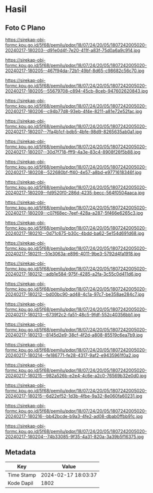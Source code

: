 # Hasil

## Foto C Plano

https://sirekap-obj-formc.kpu.go.id/5f68/pemilu/pdpr/18/07/24/20/05/1807242005020-20240217-180203--d91e0d4f-7e20-411f-a83f-75d0a6a9c914.jpg

https://sirekap-obj-formc.kpu.go.id/5f68/pemilu/pdpr/18/07/24/20/05/1807242005020-20240217-180205--467f94da-72b1-49bf-8d65-c98682c56c70.jpg

https://sirekap-obj-formc.kpu.go.id/5f68/pemilu/pdpr/18/07/24/20/05/1807242005020-20240217-180205--55679708-c894-45cb-8ceb-947602620843.jpg

https://sirekap-obj-formc.kpu.go.id/5f68/pemilu/pdpr/18/07/24/20/05/1807242005020-20240217-180206--c94b77d8-93eb-4f4e-8211-a81e72e52fac.jpg

https://sirekap-obj-formc.kpu.go.id/5f68/pemilu/pdpr/18/07/24/20/05/1807242005020-20240217-180207--7fa4b1cf-bdb5-4bfe-98d9-8265635ab0a1.jpg

https://sirekap-obj-formc.kpu.go.id/5f68/pemilu/pdpr/18/07/24/20/05/1807242005020-20240217-180207--30d7f718-fff9-4a3e-83c4-8908f26f5b88.jpg

https://sirekap-obj-formc.kpu.go.id/5f68/pemilu/pdpr/18/07/24/20/05/1807242005020-20240217-180208--522680bf-ff40-4e57-a8bd-e9771618346f.jpg

https://sirekap-obj-formc.kpu.go.id/5f68/pemilu/pdpr/18/07/24/20/05/1807242005020-20240217-180209--fd9520f0-286d-4235-becc-564f0504aaca.jpg

https://sirekap-obj-formc.kpu.go.id/5f68/pemilu/pdpr/18/07/24/20/05/1807242005020-20240217-180209--c07f68ec-7eef-428a-a287-5f466e6265c3.jpg

https://sirekap-obj-formc.kpu.go.id/5f68/pemilu/pdpr/18/07/24/20/05/1807242005020-20240217-180210--0d71c675-b30c-4bdd-ba62-5e154d691d68.jpg

https://sirekap-obj-formc.kpu.go.id/5f68/pemilu/pdpr/18/07/24/20/05/1807242005020-20240217-180211--51e3063a-e896-4011-9be3-5792d4fa1918.jpg

https://sirekap-obj-formc.kpu.go.id/5f68/pemilu/pdpr/18/07/24/20/05/1807242005020-20240217-180212--adb1e584-975f-4285-a2fa-3c55c0d411d6.jpg

https://sirekap-obj-formc.kpu.go.id/5f68/pemilu/pdpr/18/07/24/20/05/1807242005020-20240217-180212--bd00bc90-ad48-4c1a-97c7-be358ae284c7.jpg

https://sirekap-obj-formc.kpu.go.id/5f68/pemilu/pdpr/18/07/24/20/05/1807242005020-20240217-180213--6739f2c2-fa51-48c5-9fdf-552c40356bb1.jpg

https://sirekap-obj-formc.kpu.go.id/5f68/pemilu/pdpr/18/07/24/20/05/1807242005020-20240217-180213--8145d2e9-38cf-4f2d-a808-85519c6ea7b9.jpg

https://sirekap-obj-formc.kpu.go.id/5f68/pemilu/pdpr/18/07/24/20/05/1807242005020-20240217-180214--fe186771-fe28-4317-9af2-e9435961f0a2.jpg

https://sirekap-obj-formc.kpu.go.id/5f68/pemilu/pdpr/18/07/24/20/05/1807242005020-20240217-180215--982a526b-e2e4-4c6e-a2c0-76569b32e0d0.jpg

https://sirekap-obj-formc.kpu.go.id/5f68/pemilu/pdpr/18/07/24/20/05/1807242005020-20240217-180215--6d22ef52-1d3b-4fbe-9a32-8e060fa60231.jpg

https://sirekap-obj-formc.kpu.go.id/5f68/pemilu/pdpr/18/07/24/20/05/1807242005020-20240217-180216--bb42bcde-b9a3-4fe2-ad08-dbab0ffbb91c.jpg

https://sirekap-obj-formc.kpu.go.id/5f68/pemilu/pdpr/18/07/24/20/05/1807242005020-20240217-180204--74b33085-9f35-4a31-820a-3a39b5f16375.jpg


## Metadata

| Key        | Value               |
| ---------- | ------------------- |
| Time Stamp | 2024-02-17 18:03:37 |
| Kode Dapil | 1802                |



